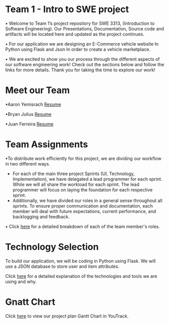 # Team 1 - Intro to SWE project

• Welcome to Team 1’s project repository for SWE 3313, (Introduction to Software Engineering). Our Presentations, Documentation, Source code and artifacts will be located here and updated as the project continues.


• For our application we are designing an E-Commerce vehicle website In Python using Flask and Json In order to create a vehicle marketplace. 

• We are excited to show you our process through the different aspects of our software engineering work! Check out the sections below and follow the links for more details. Thank you for taking the time to explore our work!

# Meet our Team

•Aaron Yemisrach   [Resume](Aaron_Resume.md)

•Bryan Julius      [Resume](Bryan_Resume.md)

•Juan Ferreira     [Resume](Juan_Resume.md)

# Team Assignments 
•To distribute work efficiently for this project, we are dividing our workflow in two different ways. 
- For each of the main three project Sprints (UI, Technology, Implementation), we have delegated a lead programmer for each sprint. While we will all share the workload for each sprint. The lead programmer will focus on laying the foundation for each respective sprint.
- Additionally, we have divided our roles in a general sense throughout all sprints. To ensure proper communication and documentation, each member will deal with future expectations, current performance, and backlogging and feedback.

• Click [here](TeamAssignments.md) for a detailed breakdown of each of the team member's roles.

# Technology Selection
To build our application, we will be coding in Python using Flask. We will use a JSON database to store user and item attributes.

Click [here](Technology_Description.md) for a detailed explanation of the technologies and tools we are using and why.

# Gnatt Chart

Click [here](https://motorsports.youtrack.cloud/gantt-charts/226-0) to view our project plan Gantt Chart in YouTrack.

